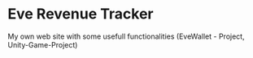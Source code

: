 Eve Revenue Tracker
========

My own web site with some usefull functionalities (EveWallet - Project, Unity-Game-Project)
